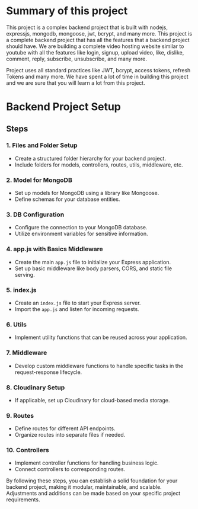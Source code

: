 
# Summary of this project

This project is a complex backend project that is built with nodejs, expressjs, mongodb, mongoose, jwt, bcrypt, and many more. This project is a complete backend project that has all the features that a backend project should have.
We are building a complete video hosting website similar to youtube with all the features like login, signup, upload video, like, dislike, comment, reply, subscribe, unsubscribe, and many more.

Project uses all standard practices like JWT, bcrypt, access tokens, refresh Tokens and many more. We have spent a lot of time in building this project and we are sure that you will learn a lot from this project.





# Backend Project Setup

## Steps

### 1. Files and Folder Setup
   - Create a structured folder hierarchy for your backend project.
   - Include folders for models, controllers, routes, utils, middleware, etc.

### 2. Model for MongoDB
   - Set up models for MongoDB using a library like Mongoose.
   - Define schemas for your database entities.

### 3. DB Configuration
   - Configure the connection to your MongoDB database.
   - Utilize environment variables for sensitive information.

### 4. app.js with Basics Middleware
   - Create the main `app.js` file to initialize your Express application.
   - Set up basic middleware like body parsers, CORS, and static file serving.

### 5. index.js
   - Create an `index.js` file to start your Express server.
   - Import the `app.js` and listen for incoming requests.

### 6. Utils
   - Implement utility functions that can be reused across your application.

### 7. Middleware
   - Develop custom middleware functions to handle specific tasks in the request-response lifecycle.

### 8. Cloudinary Setup
   - If applicable, set up Cloudinary for cloud-based media storage.

### 9. Routes
   - Define routes for different API endpoints.
   - Organize routes into separate files if needed.

### 10. Controllers
   - Implement controller functions for handling business logic.
   - Connect controllers to corresponding routes.

By following these steps, you can establish a solid foundation for your backend project, making it modular, maintainable, and scalable. Adjustments and additions can be made based on your specific project requirements.